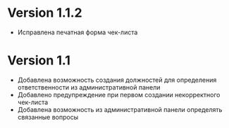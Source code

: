 # Version 1.1.2

- Исправлена печатная форма чек-листа

# Version 1.1

- Добавлена возможность создания должностей для определения ответственности из административной панели
- Добавлено предупреждение при первом создании некорректного чек-листа
- Добавлена возможность из административной панели определять связанные вопросы